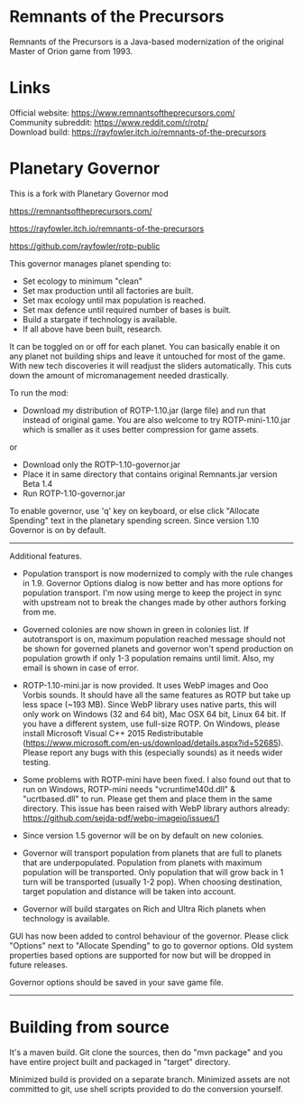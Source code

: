 # Remnants of the Precursors

Remnants of the Precursors is a Java-based modernization of the original Master of Orion game from 1993.

# Links
Official website: https://www.remnantsoftheprecursors.com/<br/>
Community subreddit: https://www.reddit.com/r/rotp/<br/>
Download build: https://rayfowler.itch.io/remnants-of-the-precursors

# Planetary Governor

This is a fork with Planetary Governor mod 

https://remnantsoftheprecursors.com/

https://rayfowler.itch.io/remnants-of-the-precursors

https://github.com/rayfowler/rotp-public

This governor manages planet spending to:

* Set ecology to minimum "clean"
* Set max production until all factories are built.
* Set max ecology until max population is reached.
* Set max defence until required number of bases is built.
* Build a stargate if technology is available.
* If all above have been built, research.

It can be toggled on or off for each planet. You can basically enable it on any
planet not building ships and leave it untouched for most of the game. With new 
tech discoveries it will readjust the sliders automatically. This cuts down the
amount of micromanagement needed drastically.

To run the mod:

* Download my distribution of ROTP-1.10.jar (large file) and run that instead of 
original game. You are also welcome to try ROTP-mini-1.10.jar which is smaller
as it uses better compression for game assets. 

or

* Download only the ROTP-1.10-governor.jar
* Place it in same directory that contains original Remnants.jar version Beta 1.4
* Run ROTP-1.10-governor.jar

To enable governor, use 'q' key on keyboard, or else click "Allocate Spending"
text in the planetary spending screen. Since version 1.10 Governor is on by default.

---

Additional features.

* Population transport is now modernized to comply with the rule changes in 1.9.
Governor Options dialog is now better and has more options for population transport.
I'm now using merge to keep the project in sync with upstream not to break the changes
made by other authors forking from me.

* Governed colonies are now shown in green in colonies list. If autotransport is on,
maximum population reached message should not be shown for governed planets and 
governor won't spend production on population growth if only 1-3 population remains 
until limit. Also, my email is shown in case of error.

* ROTP-1.10-mini.jar is now provided. It uses WebP images and Ooo Vorbis sounds.
It should have all the same features as ROTP but take up less space (~193 MB). Since
WebP library uses native parts, this will only work on Windows (32 and 64 bit),
Mac OSX 64 bit, Linux 64 bit. If you have a different system, use full-size ROTP.
On Windows, please install Microsoft Visual C++ 2015 Redistributable 
(https://www.microsoft.com/en-us/download/details.aspx?id=52685).
Please report any bugs with this (especially sounds) as it needs wider testing.

* Some problems with ROTP-mini have been fixed. I also found out that to run on 
Windows, ROTP-mini needs "vcruntime140d.dll" & "ucrtbased.dll" to run. Please get
them and place them in the same directory. This issue has been raised with WebP
library authors already: https://github.com/sejda-pdf/webp-imageio/issues/1

* Since version 1.5 governor will be on by default on new colonies.

* Governor will transport population from planets that are full to planets that
are underpopulated. Population from planets with maximum population will be 
transported. Only population that will grow back in 1 turn will be transported 
(usually 1-2 pop). When choosing destination, target population and distance will
be taken into account. 

* Governor will build stargates on Rich and Ultra Rich planets when technology is 
available.

GUI has now been added to control behaviour of the governor. Please click "Options"
next to "Allocate Spending" to go to governor options. Old system properties based
options are supported for now but will be dropped in future releases.

Governor options should be saved in your save game file.

---

# Building from source

It's a maven build. Git clone the sources, then do "mvn package" and you have entire
project built and packaged in "target" directory.

Minimized build is provided on a separate branch. Minimized assets are not committed 
to git, use shell scripts provided to do the conversion yourself.
